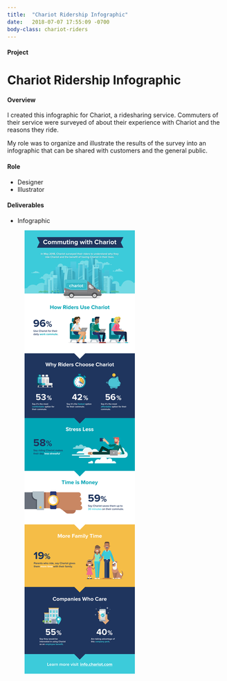 ```yaml
---
title:  "Chariot Ridership Infographic"
date:   2018-07-07 17:55:09 -0700
body-class: chariot-riders
---
```

<div class="container project-header">
  <div class="row">
    <div class="col-md-3 title">
      <h4>Project</h4>
      <h1>Chariot Ridership Infographic</h1>
    </div>
    <div class="col-md-6 overview">
      <h4>Overview</h4>
      <p>I created this infographic for Chariot, a ridesharing service. Commuters of their service were surveyed of about their experience with Chariot and the reasons they ride.</p>
      <p>My role was to organize and illustrate the results of the survey into an infographic that can be shared with customers and the general public.</p>
    </div>
    <div class="col-md-2 offset-md-1 role">
      <h4>Role</h4>
      <ul>
        <li>Designer</li>
        <li>Illustrator</li>
      </ul>
      <h4>Deliverables</h4>
      <ul>
        <li>Infographic</li>
      </ul>
    </div>
  </div>
</div>

<section class="container">
  <div class="row icons">
    <figure class="col-12">
      <img src="../img/chariot-ridership-infographic/chariot-ridership-infographic.png" alt="Chariot Ridership Infographic">
    </figure>
  </div>
</section>
